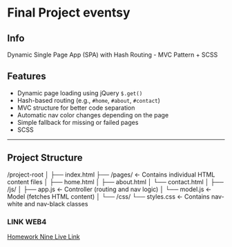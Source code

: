 # Final Project eventsy

## Info

Dynamic Single Page App (SPA) with Hash Routing - MVC Pattern + SCSS

## Features

- Dynamic page loading using jQuery `$.get()`
- Hash-based routing (e.g., `#home`, `#about`, `#contact`)
- MVC structure for better code separation
- Automatic nav color changes depending on the page
- Simple fallback for missing or failed pages
- SCSS

---

## Project Structure

/project-root
│
├── index.html
├── /pages/ ← Contains individual HTML content files
│ ├── home.html
│ ├── about.html
│ └── contact.html
│
├── /js/
│ ├── app.js ← Controller (routing and nav logic)
│ └── model.js ← Model (fetches HTML content)
│
└── /css/
└── styles.css ← Contains nav-white and nav-black classes

### LINK WEB4

[Homework Nine Live Link](https://in-info-web4.luddy.indianapolis.iu.edu/~zayadam/final-project)

